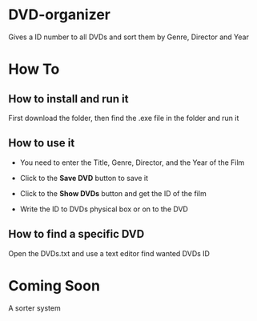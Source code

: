 # DVD-organizer
Gives a ID number to all DVDs and sort them by Genre, Director and Year

# How To
## How to install and run it
First download the folder, then find the .exe file in the folder and run it
## How to use it
- You need to enter the Title, Genre, Director, and the Year of the Film 
* Click to the **Save DVD** button to save it
+ Click to the **Show DVDs** button and get the ID of the film
- Write the ID to DVDs physical box or on to the DVD
## How to find a specific DVD
Open the DVDs.txt and use a text editor find wanted DVDs ID

# Coming Soon
A sorter system
